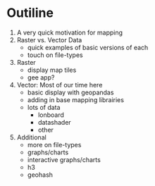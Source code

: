 # Outiline

1. A very quick motivation for mapping
2. Raster vs. Vector Data
	- quick examples of basic versions of each
	- touch on file-types
3. Raster
	- display map tiles
	- gee app?
4. Vector: Most of our time here
	- basic display with geopandas
	- adding in base mapping librairies
	- lots of data
		- lonboard
		- datashader
		- other
5. Additional
	- more on file-types
	- graphs/charts
	- interactive graphs/charts
	- h3
	- geohash